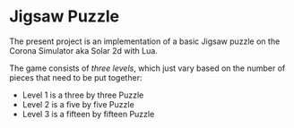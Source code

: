 # Jigsaw Puzzle
The present project is an implementation of a basic Jigsaw puzzle on the Corona Simulator aka Solar 2d with Lua.

The game consists of *three levels*, which just vary based on the number of pieces that need to be put together:
- Level 1 is a three by three Puzzle
- Level 2 is a five by five Puzzle
- Level 3 is a fifteen by fifteen Puzzle